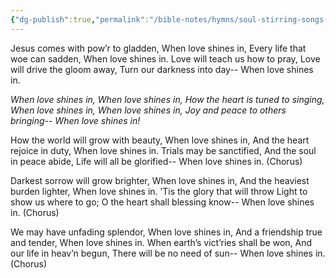 ```yaml
---
{"dg-publish":true,"permalink":"/bible-notes/hymns/soul-stirring-songs-and-hymns/when-love-shines-in/","title":"When Love Shines In","created":"","updated":""}
---
```



Jesus comes with pow’r to gladden,
When love shines in,
Every life that woe can sadden,
When love shines in.
Love will teach us how to pray,
Love will drive the gloom away,
Turn our darkness into day--
When love shines in.

*When love shines in,
When love shines in,
How the heart is tuned to singing,
When love shines in,
When love shines in,
Joy and peace to others bringing--
When love shines in!*

How the world will grow with beauty,
When love shines in,
And the heart rejoice in duty,
When love shines in.
Trials may be sanctified,
And the soul in peace abide,
Life will all be glorified--
When love shines in. (Chorus)

Darkest sorrow will grow brighter,
When love shines in,
And the heaviest burden lighter,
When love shines in.
’Tis the glory that will throw
Light to show us where to go;
O the heart shall blessing know--
When love shines in. (Chorus)

We may have unfading splendor,
When love shines in,
And a friendship true and tender,
When love shines in.
When earth’s vict’ries shall be won,
And our life in heav’n begun,
There will be no need of sun--
When love shines in. (Chorus)